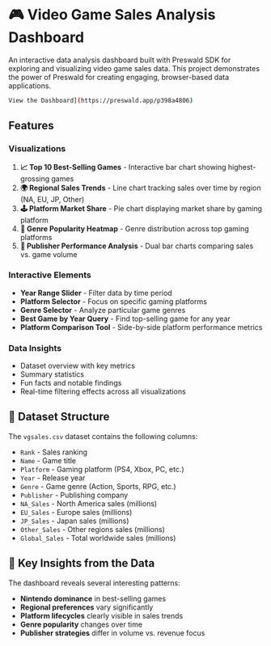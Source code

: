 # 🎮 Video Game Sales Analysis Dashboard

An interactive data analysis dashboard built with Preswald SDK for exploring and visualizing video game sales data. This project demonstrates the power of Preswald for creating engaging, browser-based data applications.

``` bash
View the Dashboard](https://preswald.app/p398a4806)
```

## Features

### Visualizations

1. **📈 Top 10 Best-Selling Games** - Interactive bar chart showing highest-grossing games
2. **🌍 Regional Sales Trends** - Line chart tracking sales over time by region (NA, EU, JP, Other)
3. **🕹️ Platform Market Share** - Pie chart displaying market share by gaming platform
4. **🎯 Genre Popularity Heatmap** - Genre distribution across top gaming platforms
5. **🏢 Publisher Performance Analysis** - Dual bar charts comparing sales vs. game volume

### Interactive Elements

- **Year Range Slider** - Filter data by time period
- **Platform Selector** - Focus on specific gaming platforms
- **Genre Selector** - Analyze particular game genres
- **Best Game by Year Query** - Find top-selling game for any year
- **Platform Comparison Tool** - Side-by-side platform performance metrics

### Data Insights

- Dataset overview with key metrics
- Summary statistics
- Fun facts and notable findings
- Real-time filtering effects across all visualizations

## 📁 Dataset Structure

The `vgsales.csv` dataset contains the following columns:

- `Rank` - Sales ranking
- `Name` - Game title
- `Platform` - Gaming platform (PS4, Xbox, PC, etc.)
- `Year` - Release year
- `Genre` - Game genre (Action, Sports, RPG, etc.)
- `Publisher` - Publishing company
- `NA_Sales` - North America sales (millions)
- `EU_Sales` - Europe sales (millions)
- `JP_Sales` - Japan sales (millions)
- `Other_Sales` - Other regions sales (millions)
- `Global_Sales` - Total worldwide sales (millions)

## 🎯 Key Insights from the Data

The dashboard reveals several interesting patterns:

- **Nintendo dominance** in best-selling games
- **Regional preferences** vary significantly
- **Platform lifecycles** clearly visible in sales trends
- **Genre popularity** changes over time
- **Publisher strategies** differ in volume vs. revenue focus
